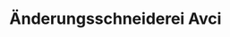 ---
title: "Änderungsschneiderei Avci"
url: /hamburg/aenderungsschneiderei-avci/
shop: Schneiderei
---